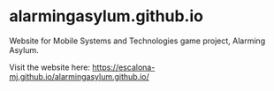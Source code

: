 # alarmingasylum.github.io
Website for Mobile Systems and Technologies game project, Alarming Asylum.

Visit the website here: https://escalona-mj.github.io/alarmingasylum.github.io/
